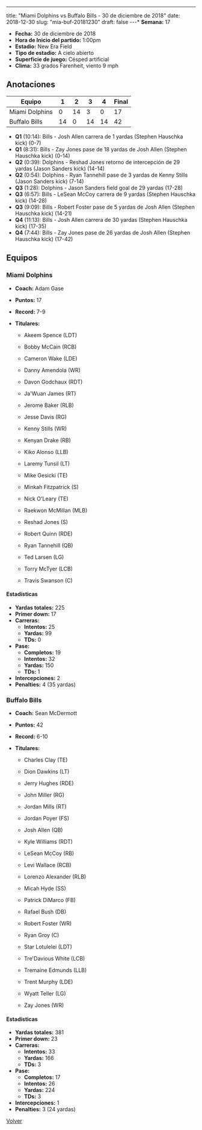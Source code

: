 ---
title: "Miami Dolphins vs Buffalo Bills - 30 de diciembre de 2018"
date: 2018-12-30
slug: "mia-buf-20181230"
draft: false
---* **Semana:** 17
* **Fecha:** 30 de diciembre de 2018
* **Hora de Inicio del partido:** 1:00pm
* **Estadio:** New Era Field
* **Tipo de estadio:** A cielo abierto
* **Superficie de juego:** Césped artificial
* **Clima:** 33 grados Farenheit, viento 9 mph




## Anotaciones
| Equipo | 1 | 2 | 3 | 4 | Final |
|--------|---|---|---|---|-------|
| Miami Dolphins  | 0 | 14 | 3 | 0  | 17 |
| Buffalo Bills  | 14 | 0 | 14 | 14  | 42 |
* **Q1** (10:14): Bills - Josh Allen carrera de 1 yardas (Stephen Hauschka kick) (0-7)
* **Q1** (8:31): Bills - Zay Jones pase de 18 yardas de Josh Allen (Stephen Hauschka kick) (0-14)
* **Q2** (0:39): Dolphins - Reshad Jones retorno de intercepción de 29 yardas (Jason Sanders kick) (14-14)
* **Q2** (0:54): Dolphins - Ryan Tannehill pase de 3 yardas de Kenny Stills (Jason Sanders kick) (7-14)
* **Q3** (1:28): Dolphins - Jason Sanders field goal de 29 yardas (17-28)
* **Q3** (6:57): Bills - LeSean McCoy carrera de 9 yardas (Stephen Hauschka kick) (14-28)
* **Q3** (9:09): Bills - Robert Foster pase de 5 yardas de Josh Allen (Stephen Hauschka kick) (14-21)
* **Q4** (11:13): Bills - Josh Allen carrera de 30 yardas (Stephen Hauschka kick) (17-35)
* **Q4** (7:44): Bills - Zay Jones pase de 26 yardas de Josh Allen (Stephen Hauschka kick) (17-42)


## Equipos


### Miami Dolphins
* **Coach:** Adam Gase
* **Puntos:** 17
* **Record:** 7-9
* **Titulares:** 

  * Akeem Spence (LDT) 

  * Bobby McCain (RCB) 

  * Cameron Wake (LDE) 

  * Danny Amendola (WR) 

  * Davon Godchaux (RDT) 

  * Ja'Wuan James (RT) 

  * Jerome Baker (RLB) 

  * Jesse Davis (RG) 

  * Kenny Stills (WR) 

  * Kenyan Drake (RB) 

  * Kiko Alonso (LLB) 

  * Laremy Tunsil (LT) 

  * Mike Gesicki (TE) 

  * Minkah Fitzpatrick (S) 

  * Nick O'Leary (TE) 

  * Raekwon McMillan (MLB) 

  * Reshad Jones (S) 

  * Robert Quinn (RDE) 

  * Ryan Tannehill (QB) 

  * Ted Larsen (LG) 

  * Torry McTyer (LCB) 

  * Travis Swanson (C) 

#### Estadísticas
* **Yardas totales:** 225
* **Primer down:** 17
* **Carreras:**
  * **Intentos:** 25
  * **Yardas:** 99
  * **TDs:** 0
* **Pase:**
  * **Completos:** 19
  * **Intentos:** 32
  * **Yardas:** 150
  * **TDs:** 1
* **Intercepciones:** 2
* **Penalties:** 4 (35 yardas)

### Buffalo Bills
* **Coach:** Sean McDermott
* **Puntos:** 42
* **Record:** 6-10
* **Titulares:** 

  * Charles Clay (TE) 

  * Dion Dawkins (LT) 

  * Jerry Hughes (RDE) 

  * John Miller (RG) 

  * Jordan Mills (RT) 

  * Jordan Poyer (FS) 

  * Josh Allen (QB) 

  * Kyle Williams (RDT) 

  * LeSean McCoy (RB) 

  * Levi Wallace (RCB) 

  * Lorenzo Alexander (RLB) 

  * Micah Hyde (SS) 

  * Patrick DiMarco (FB) 

  * Rafael Bush (DB) 

  * Robert Foster (WR) 

  * Ryan Groy (C) 

  * Star Lotulelei (LDT) 

  * Tre'Davious White (LCB) 

  * Tremaine Edmunds (LLB) 

  * Trent Murphy (LDE) 

  * Wyatt Teller (LG) 

  * Zay Jones (WR) 

#### Estadísticas
* **Yardas totales:** 381
* **Primer down:** 23
* **Carreras:**
  * **Intentos:** 33
  * **Yardas:** 166
  * **TDs:** 3
* **Pase:**
  * **Completos:** 17
  * **Intentos:** 26
  * **Yardas:** 224
  * **TDs:** 3
* **Intercepciones:** 1
* **Penalties:** 3 (24 yardas)


[Volver](/historia/2018)
